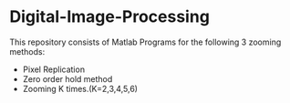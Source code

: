 # Digital-Image-Processing

This repository consists of Matlab Programs for the following 3 zooming methods:
 - Pixel Replication
 - Zero order hold method
 - Zooming K times.(K=2,3,4,5,6)
